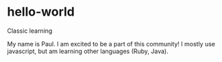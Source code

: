 # hello-world
Classic learning

My name is Paul. I am excited to be a part of this community!
I mostly use javascript, but am learning other languages (Ruby, Java).

